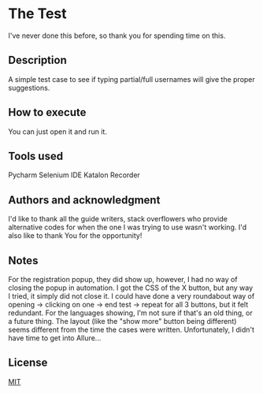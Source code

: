 
# The Test

I've never done this before, so thank you for spending time on this.

## Description

A simple test case to see if typing partial/full usernames will give the proper suggestions.

## How to execute
You can just open it and run it. 

## Tools used
Pycharm
Selenium IDE
Katalon Recorder

## Authors and acknowledgment
I'd like to thank all the guide writers, stack overflowers who provide alternative codes for when the one I was trying to use wasn't working. I'd also like to thank You for the opportunity!

## Notes

For the registration popup, they did show up, however, I had no way of closing the popup in automation. I got the CSS of the X button, but any way I tried, it simply did not close it. I could have done a very roundabout way of opening -> clicking on one -> end test -> repeat for all 3 buttons, but it felt redundant.
For the languages showing, I'm not sure if that's an old thing, or a future thing. The layout (like the "show more" button being different) seems different from the time the cases were written.
Unfortunately, I didn't have time to get into Allure...

## License
[MIT](https://choosealicense.com/licenses/mit/)
